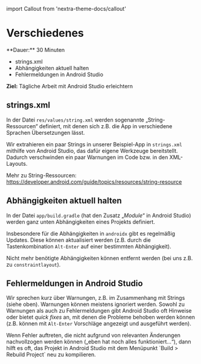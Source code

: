 import Callout from 'nextra-theme-docs/callout'

# Verschiedenes

<Callout>
  **Dauer:** 30 Minuten

  - strings.xml
  - Abhängigkeiten aktuell halten
  - Fehlermeldungen in Android Studio

  **Ziel:** Tägliche Arbeit mit Android Studio erleichtern
</Callout>

## strings.xml

In der Datei `res/values/string.xml` werden
sogenannte „String-Ressourcen“ definiert, mit
denen sich z.B. die App in verschiedene Sprachen 
Übersetzungen lässt. 

Wir extrahieren ein paar Strings in unserer 
Beispiel-App in `strings.xml` mithilfe von
Android Studio, das dafür eigene Werkzeuge
bereitstellt. Dadurch verschwinden ein paar
Warnungen im Code bzw. in den XML-Layouts.

Mehr zu String-Ressourcen: 
https://developer.android.com/guide/topics/resources/string-resource

## Abhängigkeiten aktuell halten

In der Datei `app/build.gradle` (hat den
Zusatz „_Module_“ in Android Studio) werden
ganz unten Abhängigkeiten eines Projekts definiert.

Insbesondere für die Abhängigkeiten in `androidx`
gibt es regelmäßig Updates. Diese können aktualisiert
werden (z.B. durch die Tastenkombination `Alt-Enter`
auf einer bestimmten Abhängigkeit).

Nicht mehr benötigte Abhängigkeiten können 
entfernt werden (bei uns z.B. zu `constraintlayout`).

## Fehlermeldungen in Android Studio

Wir sprechen kurz über Warnungen, z.B. im
Zusammenhang mit Strings (siehe oben). Warnungen
können meistens ignoriert werden. Sowohl zu
Warnungen als auch zu Fehlermeldungen gibt
Android Studio oft Hinweise oder bietet 
_quick fixes_ an, mit denen die Probleme 
behoben werden können (z.B. können mit `Alt-Enter`
Vorschläge angezeigt und ausgeführt werden).

<Callout type="warning">
Wenn Fehler auftreten, die nicht aufgrund von
relevanten Änderungen nachvollzogen werden können
(„eben hat noch alles funktioniert…“), dann
hilft es oft, das Projekt in Android Studio mit 
dem Menüpunkt `Build > Rebuild Project` neu zu 
kompilieren.
</Callout>
